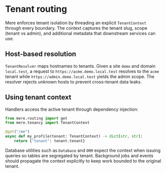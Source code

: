 # Tenant routing

Mere enforces tenant isolation by threading an explicit `TenantContext` through every boundary. The
context captures the tenant slug, scope (tenant vs admin), and additional metadata that downstream
services can use.

## Host-based resolution

`TenantResolver` maps hostnames to tenants. Given a site `demo` and domain `local.test`, a request to
`https://acme.demo.local.test` resolves to the `acme` tenant while `https://admin.demo.local.test`
yields the admin scope. The resolver rejects unknown hosts to prevent cross-tenant data leaks.

## Using tenant context

Handlers access the active tenant through dependency injection:

```python
from mere.routing import get
from mere.tenancy import TenantContext

@get("/me")
async def my_profile(tenant: TenantContext) -> dict[str, str]:
    return {"tenant": tenant.tenant}
```

Database utilities such as `Database` and `ORM` expect the context when issuing queries so tables are
segregated by tenant. Background jobs and events should propagate the context explicitly to keep work
bounded to the original tenant.
